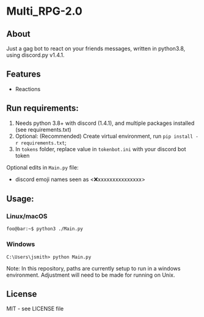 
# Multi_RPG-2.0
## About
Just a gag bot to react on your friends messages, written in python3.8, using discord.py v1.4.1.

## Features
 - Reactions

## Run requirements:
1. Needs python 3.8+ with discord (1.4.1), and multiple packages installed (see requirements.txt)
2. Optional: (Recommended) Create virtual environment, run `pip install -r requirements.txt`;
3. In `tokens` folder, replace value in `tokenbot.ini` with your discord bot token
 
Optional edits in `Main.py` file:
 - discord emoji names seen as <:x:xxxxxxxxxxxxxxx>

## Usage:
### Linux/macOS
```console
foo@bar:~$ python3 ./Main.py 
```
### Windows
```console
C:\Users\jsmith> python Main.py
```

Note: In this repository, paths are currently setup to run in a windows environment. Adjustment will need to be made for running on Unix.

## License
MIT - see LICENSE file
